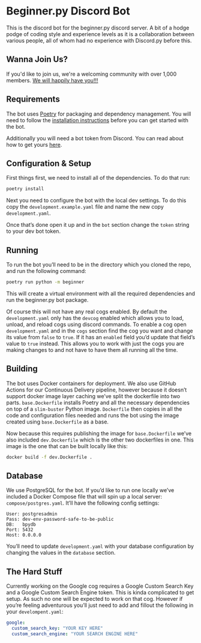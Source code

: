 # Beginner.py Discord Bot
This is the discord bot for the beginner.py discord server. A bit of a hodge podge of coding style and experience levels as it is a collaboration between various people, all of whom had no experience with Discord.py before this.

## Wanna Join Us?
If you'd like to join us, we're a welcoming community with over 1,000 members. [We will happily have you!!!](https://discord.gg/qh5r9w3)

## Requirements
The bot uses [Poetry](https://python-poetry.org/) for packaging and dependency management. You will need to follow the [installation instructions](https://python-poetry.org/docs/#installation) before you can get started with the bot.

Additionally you will need a bot token from Discord. You can read about how to get yours [here](https://realpython.com/how-to-make-a-discord-bot-python/#creating-an-application).

## Configuration & Setup
First things first, we need to install all of the dependencies. To do that run:
```sh
poetry install
```
Next you need to configure the bot with the local dev settings. To do this copy the `development.example.yaml` file and name the new copy `development.yaml`. 

Once that’s done open it up and in the `bot` section change the `token` string to your dev bot token.
## Running
To run the bot you’ll need to be in the directory which you cloned the repo, and run the following command:
```sh
poetry run python -m beginner
```
This will create a virtual environment with all the required dependencies and run the beginner.py bot package.

Of course this will not have any real cogs enabled. By default the `development.yaml` only has the `devcog` enabled which allows you to load, unload, and reload cogs using discord commands. To enable a cog open `development.yaml` and in the `cogs` section find the cog you want and change its value from `false` to `true`. If it has an `enabled` field you’d update that field’s value to `true` instead. This allows you to work with just the cogs you are making changes to and not have to have them all running all the time.

## Building
The bot uses Docker containers for deployment. We also use GitHub Actions for our Continuous Delivery pipeline, however because it doesn’t support docker image layer caching we’ve split the dockerfile into two parts. `base.Dockerfile` installs Poetry and all the necessary dependencies on top of a `slim-buster` Python image. `Dockerfile` then copies in all the code and configuration files needed and runs the bot using the image created using `base.Dockerfile` as a base.

Now because this requires publishing the image for `base.Dockerfile` we’ve also included `dev.Dockerfile` which is the other two dockerfiles in one. This image is the one that can be built locally like this:
```sh
docker build -f dev.Dockerfile .
```

## Database
We use PostgreSQL for the bot. If you’d like to run one locally we’ve included a Docker Compose file that will spin up a local server: `compose/postgres.yaml`. It’ll have the following config settings:
```
User: postgresadmin
Pass: dev-env-password-safe-to-be-public
DB:   bpydb
Port: 5432
Host: 0.0.0.0
```
You’ll need to update `development.yaml` with your database configuration by changing the values in the `database` section.

## The Hard Stuff
Currently working on the Google cog requires a Google Custom Search Key and a Google Custom Search Engine token. This is kinda complicated to get setup. As such no one will be expected to work on that cog. However if you’re feeling adventurous you’ll just need to add and fillout the following in your `develompent.yaml`:
```yaml
google:
  custom_search_key: "YOUR KEY HERE"
  custom_search_engine: "YOUR SEARCH ENGINE HERE"
```

